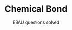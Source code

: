---
title: Chemical Bond
subtitle: EBAU questions solved
summary: EBAU questions solved.
tags:
- EBAU
- chemical-bond
categories:
- Chemistry

# Optional external URL for project (replaces project detail page).
external_link: "https://drive.google.com/file/d/1INMw8VP-b3JKBOGZtkAzfKPdgaYzFI21/view"

image:
  caption: Image by [**Tomislav Jakupec**](https://pixabay.com/es/users/tommyvideo-3092371/) on [Pixabay](https://pixabay.com/es/)
  focal_point: Smart
---
